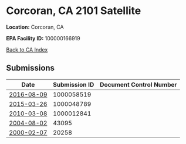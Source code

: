 # Corcoran, CA 2101 Satellite

**Location:** Corcoran, CA

**EPA Facility ID:** 100000166919

[Back to CA Index](../../index.md)

## Submissions

| Date | Submission ID | Document Control Number |
|------|--------------|-------------------------|
| [2016-08-09](submissions/1000058519.md) | 1000058519 |  |
| [2015-03-26](submissions/1000048789.md) | 1000048789 |  |
| [2010-03-08](submissions/1000012841.md) | 1000012841 |  |
| [2004-08-02](submissions/43095.md) | 43095 |  |
| [2000-02-07](submissions/20258.md) | 20258 |  |

